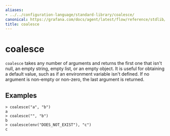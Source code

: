 ```yaml
---
aliases:
- ../../configuration-language/standard-library/coalesce/
canonical: https://grafana.com/docs/agent/latest/flow/reference/stdlib/coalesce/
title: coalesce
---
```


# coalesce

`coalesce` takes any number of arguments and returns the first one that isn't null, an empty string, empty list, or an empty object.
It is useful for obtaining a default value, such as if an environment variable isn't defined.
If no argument is non-empty or non-zero, the last argument is returned. 

## Examples

```
> coalesce("a", "b")
a
> coalesce("", "b")
b
> coalesce(env("DOES_NOT_EXIST"), "c")
c
```
